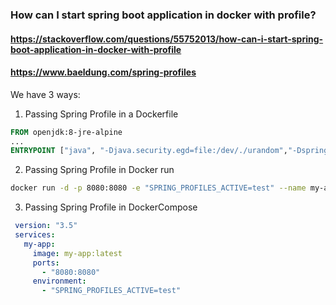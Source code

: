 ### How can I start spring boot application in docker with profile?
#### https://stackoverflow.com/questions/55752013/how-can-i-start-spring-boot-application-in-docker-with-profile
#### https://www.baeldung.com/spring-profiles
We have 3 ways:

1. Passing Spring Profile in a Dockerfile

```dockerfile
FROM openjdk:8-jre-alpine
...
ENTRYPOINT ["java", "-Djava.security.egd=file:/dev/./urandom","-Dspring.profiles.active=test","-jar","app.jar"]
```


2. Passing Spring Profile in Docker run

```bash
docker run -d -p 8080:8080 -e "SPRING_PROFILES_ACTIVE=test" --name my-app:latest
```
3. Passing Spring Profile in DockerCompose

```yml
 version: "3.5"
 services:
   my-app:
     image: my-app:latest
     ports:
       - "8080:8080"
     environment:
       - "SPRING_PROFILES_ACTIVE=test"
```

 